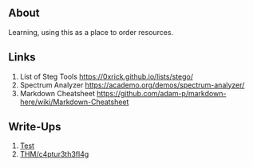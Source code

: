 ## About

Learning, using this as a place to order resources.

## Links

1. List of Steg Tools <https://0xrick.github.io/lists/stego/>
2. Spectrum Analyzer <https://academo.org/demos/spectrum-analyzer/>
3. Markdown Cheatsheet <https://github.com/adam-p/markdown-here/wiki/Markdown-Cheatsheet>

## Write-Ups

1. [Test](wu/0001.md)
2. [THM/c4ptur3th3fl4g](wu/thm_c4ptur3th3fl4g.md)
